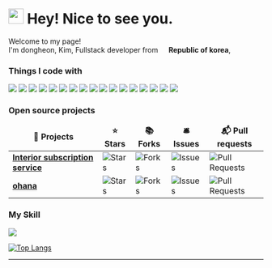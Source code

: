<h1><img src="https://emojis.slackmojis.com/emojis/images/1531849430/4246/blob-sunglasses.gif?1531849430" width="30"/> Hey! Nice to see you.</h1>


<p>Welcome to my page! </br> I'm dongheon, Kim, Fullstack developer from <img src="https://image.flaticon.com/icons/svg/197/197582.svg" width="13"/> <b>Republic of korea</b>,
<h3>Things I code with</h3>
<p>

 <img src="https://img.shields.io/badge/HTML5-E34F26?style=flat-square&logo=html5&logoColor=white"/>
<img src="https://img.shields.io/badge/CSS3-1572B6?style=flat-square&logo=css3&logoColor=white"/>
<img src="https://img.shields.io/badge/JavaScript-F7DF1E?style=flat-square&logo=javascript&logoColor=black"/>
<img src="https://img.shields.io/badge/Java-007396?style=flat-square&logo=java&logoColor=white"/>
<img src="https://img.shields.io/badge/jQuery-0769AD?style=flat-square&logo=jquery&logoColor=white"/>
<img src="https://img.shields.io/badge/Spring-6DB33S?style=flat-square&logo=spring&logoColor=white"/>
<img src="https://img.shields.io/badge/C++-00599C?=flat-square&logo=c%2B%2B&logoColor=white"/>
<img src="https://img.shields.io/badge/Apache-D22128?=flat-square&logo=apache&logoColor=white"/>
<img src="https://img.shields.io/badge/Apache%20Tomcat-F8DC75?=flat-square&logo=apache-tomcat&logoColor=black"/>
<img src="https://img.shields.io/badge/Oracle-f80000?style=flat-square&logo=oracle&logoColor=white"/>
<img src="https://img.shields.io/badge/Firebase-FFCA28?=flat-square&logo=firebase&logoColor=white"/>
<img src="https://img.shields.io/badge/Slack-4A154B?style=flat-square&logo=slack&logoColor=white"/>
<img src="https://img.shields.io/badge/Notion-000000?style=flat-square&logo=notion&logoColor=white"/>
<img src="https://img.shields.io/badge/AWS-232F3E?style=flat-square&logo=amazon-aws&logoColor=white"/>
<img src="https://img.shields.io/badge/Android%20Studio-3DDC84?style=flat-square&logo=android-studio&logoColor=white"/>
<img src="https://img.shields.io/badge/Eclipse-2A2152?style=flat-square&logo=eclipse&logoColor=white"/>
<img src="https://img.shields.io/badge/IntelliJ%20IDEA-000000?style=flat-square&logo=intellij-idea&logoColor=white"/>

</p>
<h3>Open source projects</h3>

<table>
  <thead align="center">
    <tr border: none;>
      <td><b>🎁 Projects</b></td>
      <td><b>⭐ Stars</b></td>
      <td><b>📚 Forks</b></td>
      <td><b>🛎 Issues</b></td>
      <td><b>📬 Pull requests</b></td>
    </tr>
  </thead>
  <tbody>
    <tr>
      <td><a href="https://oueya1479.notion.site/Antilla-0a5e57347c214d62a6a7d163201dc35c"><b>Interior subscription service</b></a></td>
      <td><img alt="Stars" src="https://img.shields.io/github/stars/Gyeonggisien/Flutter-app?style=flat-square&labelColor=343b41"/></td>
      <td><img alt="Forks" src="https://img.shields.io/github/forks/Gyeonggisien/Flutter-app?style=flat-square&labelColor=343b41"/></td>
      <td><img alt="Issues" src="https://img.shields.io/github/issues/Gyeonggisien/Flutter-app?style=flat-square&labelColor=343b41"/></td>
      <td><img alt="Pull Requests" src="https://img.shields.io/github/issues-pr/Gyeonggisien/Flutter-app?style=flat-square&labelColor=343b41"/></td>
    </tr>
    <tr>
      <td><a href="https://oueya1479.notion.site/O-Hana-ab773773da83431e9cf8336173994c87"><b>ohana</b></a></td>
      <td><img alt="Stars" src="https://img.shields.io/github/stars/oueya1479/ohana?style=flat-square&labelColor=343b41"/></td>
      <td><img alt="Forks" src="https://img.shields.io/github/forks/oueya1479/ohana?style=flat-square&labelColor=343b41"/></td>
      <td><img alt="Issues" src="https://img.shields.io/github/issues/oueya1479/ohana?style=flat-square&labelColor=343b41"/></td>
      <td><img alt="Pull Requests" src="https://img.shields.io/github/issues-pr/oueya1479/ohana?style=flat-square&labelColor=343b41"/></td>
    </tr>
  </tbody>
</table>

<h3>My Skill</h3>
<img src="https://github-readme-stats.vercel.app/api?username=oueya1479&show_icons=true&count_private=true&hide_border=false"/>

[![Top Langs](https://github-readme-stats.vercel.app/api/top-langs/?username=oueya1479&layout=compact)](https://github.com/anuraghazra/github-readme-stats)

------------

